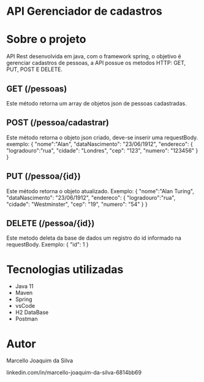 # API Gerenciador de cadastros
 

# Sobre o projeto

API Rest desenvolvida em java, com o framework spring, o objetivo é gerenciar cadastros de pessoas,
a API possue os metodos HTTP: GET, PUT, POST E DELETE.

## GET (/pessoas)
Este método retorna um array de objetos json de pessoas cadastradas.

## POST (/pessoa/cadastrar)
Este método retorna o objeto json criado, deve-se inserir uma requestBody.
exemplo:
{
    "nome":"Alan",
    "dataNascimento": "23/06/1912",
    "endereco": {
        "logradouro":"rua",
        "cidade": "Londres",
        "cep": "123",
        "numero": "123456"
    }
}

## PUT (/pessoa/{id})
Este método retorna o objeto atualizado. 
Exemplo:
{
    "nome":"Alan Turing",
    "dataNascimento": "23/06/1912",
    "endereco": {
        "logradouro":"rua",
        "cidade": "Westminster",
        "cep": "19",
        "numero": "54"
    }
}

## DELETE (/pessoa/{id})
Este metodo deleta da base de dados um registro do id informado na requestBody.
Exemplo:
{
    "id": 1
}


# Tecnologias utilizadas
- Java 11
- Maven
- Spring
- vsCode
- H2 DataBase
- Postman


# Autor

Marcello Joaquim da Silva

linkedin.com/in/marcello-joaquim-da-silva-6814bb69